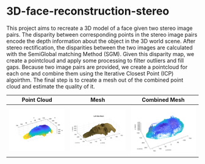# 3D-face-reconstruction-stereo
This project aims to recreate a 3D model of a face given two stereo image pairs. The disparity between corresponding points in the stereo image pairs encode the depth information about the object in the 3D world scene. After stereo rectification, the disparities between the two images are calculated with the SemiGlobal matching Method (SGM). Given this disparity map, we create a pointcloud and apply some processing to filter outliers and fill gaps. Because two image pairs are provided, we create a pointcloud for each one and combine them using the Iterative Closest Point (ICP) algoirthm. The final step is to create a mesh out of the combined point cloud and estimate the quality of it. 

Point Cloud      |  Mesh |  Combined Mesh
:-------------------------:|:-------------------------:|:-------------------------:
![Second](/results/ptCloud_left.png) | ![First](/results/Mesh_Left_Side.png) | ![First](/results/meshed.png)| 



